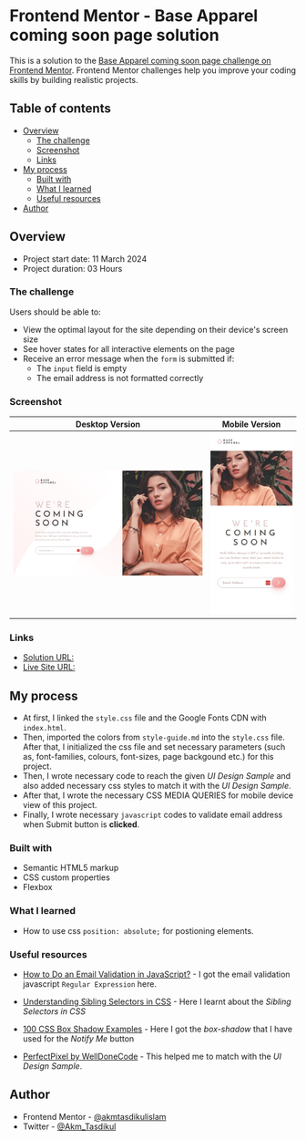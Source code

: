 # Frontend Mentor - Base Apparel coming soon page solution

This is a solution to the [Base Apparel coming soon page challenge on Frontend Mentor](https://www.frontendmentor.io/challenges/base-apparel-coming-soon-page-5d46b47f8db8a7063f9331a0). Frontend Mentor challenges help you improve your coding skills by building realistic projects.

## Table of contents

- [Overview](#overview)
  - [The challenge](#the-challenge)
  - [Screenshot](#screenshot)
  - [Links](#links)
- [My process](#my-process)
  - [Built with](#built-with)
  - [What I learned](#what-i-learned)
  - [Useful resources](#useful-resources)
- [Author](#author)

## Overview

- Project start date: 11 March 2024
- Project duration: 03 Hours

### The challenge

Users should be able to:

- View the optimal layout for the site depending on their device's screen size
- See hover states for all interactive elements on the page
- Receive an error message when the `form` is submitted if:
  - The `input` field is empty
  - The email address is not formatted correctly

### Screenshot

| Desktop Version                         | Mobile Version                         |
| --------------------------------------- | -------------------------------------- |
| ![](./screenshots/desktop-version.jpeg) | ![](./screenshots/mobile-version.jpeg) |

### Links

- [Solution URL:](https://github.com/akmtasdikulislam/base-apparel-coming-soon)
- [Live Site URL:](https://akmtasdikulislam.github.io/base-apparel-coming-soon/)

## My process

- At first, I linked the `style.css` file and the Google Fonts CDN with `index.html`.
- Then, imported the colors from `style-guide.md` into the `style.css` file. After that, I initialized the css file and set necessary parameters (such as, font-families, colours, font-sizes, page backgound etc.) for this project.
- Then, I wrote necessary code to reach the given _UI Design Sample_ and also added necessary css styles to match it with the _UI Design Sample_.
- After that, I wrote the necessary CSS MEDIA QUERIES for mobile device view of this project.
- Finally, I wrote necessary `javascript` codes to validate email address when Submit button is **clicked**.

### Built with

- Semantic HTML5 markup
- CSS custom properties
- Flexbox

### What I learned

- How to use css `position: absolute;` for postioning elements.

### Useful resources

- [How to Do an Email Validation in JavaScript?](https://www.simplilearn.com/tutorials/javascript-tutorial/email-validation-in-javascript) - I got the email validation javascript `Regular Expression` here.

- [Understanding Sibling Selectors in CSS](https://www.browserstack.com/guide/sibling-selectors-in-css) - Here I learnt about the _Sibling Selectors in CSS_

- [100 CSS Box Shadow Examples](https://htmlcssfreebies.com/css-box-shadow-examples/) - Here I got the _box-shadow_ that I have used for the _Notify Me_ button

- [PerfectPixel by WellDoneCode](https://www.welldonecode.com/) - This helped me to match with the _UI Design Sample_.

## Author

- Frontend Mentor - [@akmtasdikulislam](https://www.frontendmentor.io/profile/akmtasdikulislam)
- Twitter - [@Akm_Tasdikul](https://www.twitter.com/Akm_Tasdikul)

